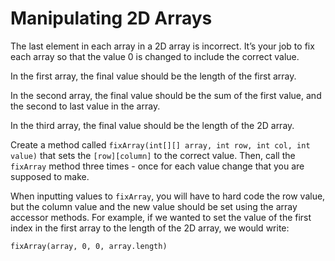 # Manipulating 2D Arrays
The last element in each array in a 2D array is incorrect. It’s your job to fix each array so that the value 0 is changed to include the correct value.

In the first array, the final value should be the length of the first array.

In the second array, the final value should be the sum of the first value, and the second to last value in the array.

In the third array, the final value should be the length of the 2D array.

Create a method called `fixArray(int[][] array, int row, int col, int value)` that sets the `[row][column]` to the correct value. Then, call the `fixArray` method three times - once for each value change that you are supposed to make.

When inputting values to `fixArray`, you will have to hard code the row value, but the column value and the new value should be set using the array accessor methods. For example, if we wanted to set the value of the first index in the first array to the length of the 2D array, we would write:
```
fixArray(array, 0, 0, array.length)
```